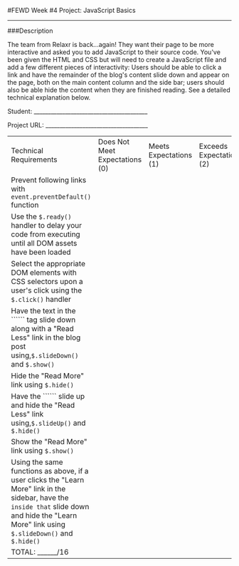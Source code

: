 #FEWD Week #4 Project: JavaScript Basics

---


###Description


The team from Relaxr is back...again! They want their page to be more interactive and asked you to add JavaScript to their source code. You've been given the HTML and CSS but will need to create a JavaScript file and add a few different pieces of interactivity:  Users should be able to click a link and have the remainder of the blog's content slide down and appear on the page, both on the main content column and the side bar; users should also be able hide the content when they are finished reading. See a detailed technical explanation below.

Student: ________________________________________

Project URL: ____________________________________

|                                                                                                                                                                                                                     |                                |                        |                          |
|---------------------------------------------------------------------------------------------------------------------------------------------------------------------------------------------------------------------|--------------------------------|------------------------|--------------------------|
| Technical Requirements                                                                                                                                                                                              | Does Not Meet Expectations (0) | Meets Expectations (1) | Exceeds Expectations (2) |
| Prevent following links with ```event.preventDefault()``` function                                                                    |                                |                        |                          |
| Use the ```$.ready()``` handler to delay your code from executing until all DOM assets have been loaded                                                                                                             |                                |                        |                          |
| Select the appropriate DOM elements with CSS selectors upon a user's click using the ```$.click()``` handler                                                                                                        |                                |                        |                          |
| Have the text in the `````` tag slide down along with a "Read Less" link in the blog post using,```$.slideDown()``` and ```$.show()```                                                                              |                                |                        |                          |
| Hide the "Read More" link using ```$.hide()```                                                                                                                                                                      |                                |                        |                          |
| Have the `````` slide up and hide the "Read Less" link using,```$.slideUp()``` and ```$.hide()```                                                                                                                   |                                |                        |                          |
| Show the "Read More" link using ```$.show()```                                                                                                                                                                      |                                |                        |                          |
| Using the same functions as above, if a user clicks the "Learn More" link in the sidebar, have the `````` inside that `````` slide down and hide the "Learn More" link using ```$.slideDown()``` and ```$.hide()``` |                                |                        |                          |
| TOTAL: ______/16                                                                                                                                                                                                    |                                |                        |                          |
